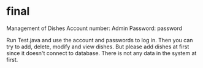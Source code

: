 # final

Management of Dishes
Account number: Admin
Password: password

Run Test.java and use the account and passwords to log in. Then you can try to add, delete, modify and view dishes. 
But please add dishes at first since it doesn't connect to database. There is not any data in the system at first.
